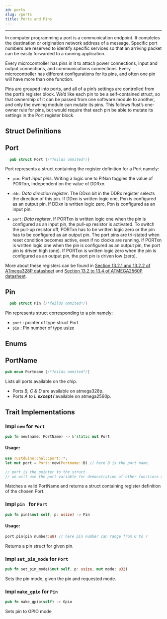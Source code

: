 ```yaml
---
id: ports
slug: /ports
title: Ports and Pins
---
```



----

In computer programming a port is a communication endpoint. It completes the
destination or origination network address of a message. Specific port numbers
are reserved to identify specific services so that an arriving packet can be
easily forwarded to a running application.

Every microcontroller has pins in it to attach power connections, input and
output connections, and communications connections. Every microcontroller has
different configurations for its pins, and often one pin will have more than one
function.

Pins are grouped into ports, and all of a pin’s settings are controlled from the
port’s register block. We’d like each pin to be a self-contained struct, so that
ownership of it can be passed from one software module to another, and only the
owning module can mutate its pins. This follows Rust’s one-owner rule for pins,
but would require that each pin be able to mutate its settings in the Port
register block.

## Struct Definitions

## Port

```rust
  pub struct Port {/*feilds ommited*/}
```

Port represents a struct containing the register definition for a Port namely: 

* `pin`: *Port input pins*. Writing a logic one to PINxn toggles the value of PORTxn, independent on the value of DDRxn.

* `ddr`: *Data direction register*. The DDxn bit in the DDRx register selects the direction of this pin. If DDxn is written logic one, Pxn is configured as an output pin. If DDxn is written logic zero, Pxn is configured as an input pin.

* `port`: *Data register*. If PORTxn is written logic one when the pin is configured as an input pin, the pull-up resistor is activated. To switch the pull-up resistor off, PORTxn has to be written logic zero or the pin has to be configured as an output pin. The port pins are tri-stated when reset condition becomes active, even if no clocks are running.  If PORTxn is written logic one when the pin is configured as an output pin, the port pin is driven high (one). If PORTxn is written logic zero when the pin is configured as an output pin, the port pin is driven low (zero).

More about these registers can be found in [Section 13.2.1 and 13.2.2 of ATmega328P datasheet](t.ly/dBh5) and [Section 13.2 to 13.4 of ATMEGA2560P datasheet](bit.ly/3BJ82nX).

## Pin

```rust
  pub struct Pin {/*feilds ommited*/}
```

Pin represents struct corresponding to a pin namely:

* `port` : pointer of type struct Port
* `pin` : Pin number of type usize



## Enums

## PortName

```rust
pub enum Portname {/*feilds ommited*/}
```

Lists all ports available on the chip. 

* Ports *B, C & D* are available on atmega328p.
* Ports *A to L **except I*** available on atmega2560p.



## Trait Implementations

### Impl `new` for `Port`

```rust
pub fn new(name: PortName) -> &'static mut Port
```

#### Usage:

```rust
use rustduino::hal::port::*;
let mut port = Port::new(Portname::B) // here B is the port name.

// port is the pointer to the struct.
// we will use the port variable for demonstration of other functions also.
```

Matches a valid PortName and returns a struct containing register definition of the chosen Port.

### Impl `pin ` for `Port`

```rust
pub fn pin(&mut self, p: usize) -> Pin
```

#### Usage:

```rust
port.pin(pin number:u8) // here pin number can range from 0 to 7
```

Returns a pin struct for given pin.

### Impl `set_pin_mode` for `Port`

```rust
pub fn set_pin_mode(&mut self, p: usize, mut mode: u32)
```

Sets the pin mode, given the pin and requested mode.



### Impl `make_gpio` for `Pin`

```rust
pub fn make_gpio(self) -> Gpio
```

Sets pin to GPIO mode
